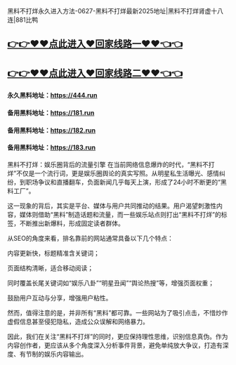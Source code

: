 黑料不打烊永久进入方法-0627-黑料不打烊最新2025地址|黑料不打烊肾虚十八连|881比鸭

## [👉👉♥♥点此进入♥回家线路一♥♥👈👈](https://unpkg.com/182run/index.html)
## [👉👉♥♥点此进入♥回家线路二♥♥👈👈](https://unpkg.com/182-1run/index.html)

#### 永久黑料地址：https://444.run
#### 备用黑料地址：https://181.run
#### 备用黑料地址：https://182.run
#### 备用黑料地址：https://183.run

黑料不打烊：娱乐圈背后的流量引擎
在当前网络信息爆炸的时代，“黑料不打烊”不仅是一个流行词，更是娱乐圈舆论的真实写照。从明星私生活曝光、感情纠纷，到职场争议和直播翻车，负面新闻几乎每天上演，形成了24小时不断更的“黑料工厂”。

这一现象的背后，其实是平台、媒体与用户共同推动的结果。用户渴望刺激性内容，媒体则借助“黑料”制造话题和流量，而一些娱乐站点则打出“黑料不打烊”的标签，不断推出新爆料，形成固定读者群体。

从SEO的角度来看，排名靠前的网站通常具备以下几个特点：

内容更新快，标题精准含关键词；

页面结构清晰，适合移动阅读；

同时覆盖长尾关键词如“娱乐八卦”“明星丑闻”“舆论热搜”等，增强页面权重；

鼓励用户互动与分享，增强用户粘性。

然而，值得注意的是，并非所有“黑料”都可靠。一些网站为了吸引点击，不惜炒作虚假信息甚至侵犯隐私，造成公众误解和网络暴力。

因此，我们在关注“黑料不打烊”的同时，更应保持理性思维，识别信息真伪。作为内容创作者，更应该从多个角度深入分析事件背景，避免单纯放大争议，打造有深度、有节制的娱乐内容输出。
